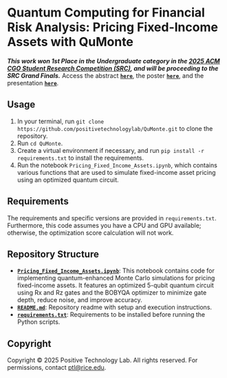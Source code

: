 # Quantum Computing for Financial Risk Analysis: Pricing Fixed-Income Assets with QuMonte

***This work won 1st Place in the Undergraduate category in the [2025 ACM CGO Student Research Competition (SRC)](https://2025.cgo.org/track/cgo-2025-student-research-competition#event-overview), and will be proceeding to the SRC Grand Finals.*** Access the abstract [**`here`**](QuMonte_SRC_Abstract.pdf), the poster [**`here`**](QuMonte_SRC_Poster.png), and the presentation [**`here`**](QuMonte_SRC_PowerPoint_Presentation.pdf).

## Usage
1. In your terminal, run `git clone https://github.com/positivetechnologylab/QuMonte.git` to clone the repository.
2. Run `cd QuMonte`.
3. Create a virtual environment if necessary, and run `pip install -r requirements.txt` to install the requirements.
4. Run the notebook `Pricing_Fixed_Income_Assets.ipynb`, which contains various functions that are used to simulate fixed-income asset pricing using an optimized quantum circuit.

## Requirements
The requirements and specific versions are provided in `requirements.txt`. Furthermore, this code assumes you have a CPU and GPU available; otherwise, the optimization score calculation will not work.

## Repository Structure
- [**`Pricing_Fixed_Income_Assets.ipynb`**](Pricing_Fixed_Income_Assets.ipynb): This notebook contains code for implementing quantum-enhanced Monte Carlo simulations for pricing fixed-income assets. It features an optimized 5-qubit quantum circuit using Rx and Rz gates and the BOBYQA optimizer to minimize gate depth, reduce noise, and improve accuracy.
- [**`README.md`**](README.md): Repository readme with setup and execution instructions.
- [**`requirements.txt`**](requirements.txt): Requirements to be installed before running the Python scripts.

## Copyright
Copyright © 2025 Positive Technology Lab. All rights reserved. For permissions, contact ptl@rice.edu.
